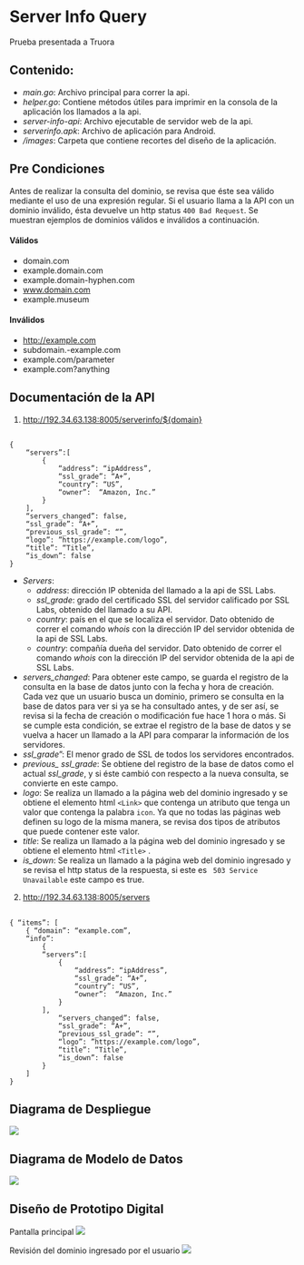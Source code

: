 # Server Info Query
Prueba presentada a Truora

## Contenido:
* *main.go*: Archivo principal para correr la api.
* *helper.go*: Contiene métodos útiles para imprimir en la consola de la aplicación los llamados a la api. 
* *server-info-api*: Archivo ejecutable de servidor web de la api.
* *serverinfo.apk*: Archivo de aplicación para Android.
* */images*: Carpeta que contiene  recortes del diseño de la aplicación.

## Pre Condiciones
Antes de realizar la consulta del dominio, se revisa que éste sea válido mediante el uso de una expresión regular. Si el usuario llama a la API con un dominio inválido, ésta devuelve un http status `400 Bad Request`. Se muestran ejemplos de dominios válidos e inválidos a continuación.

#### Válidos
* domain.com
* example.domain.com
* example.domain-hyphen.com
* www.domain.com
* example.museum

#### Inválidos
* http://example.com
* subdomain.-example.com
* example.com/parameter
* example.com?anything

## Documentación de la API
1. http://192.34.63.138:8005/serverinfo/${domain}

## 
	{
        “servers”:[
            {
                “address”: “ipAddress”,
                “ssl_grade”: “A+”,
                “country”: “US”,
                “owner”:  “Amazon, Inc.”
            }
        ],
        “servers_changed”: false,
        “ssl_grade”: “A+”,
        “previous_ssl_grade”: “”,
        “logo”: ”https://example.com/logo”,
        “title”: “Title”,
        “is_down”: false
    }

* *Servers*:
	* *address*: dirección IP obtenida del llamado a la api de SSL Labs.
	* *ssl_grade*: grado del certificado SSL del servidor calificado por SSL Labs, obtenido del llamado a su API.
	* *country*: país en el que se localiza el servidor. Dato obtenido de correr el comando _whois_ con la dirección IP del servidor obtenida de la api de SSL Labs. 
	* *country*: compañía dueña  del servidor. Dato obtenido de correr el comando _whois_ con la dirección IP del servidor obtenida de la api de SSL Labs. 
* *servers_changed*: Para obtener este campo, se guarda el registro de la consulta en la base de datos junto con la fecha y hora de creación. Cada vez que un usuario busca un dominio, primero se consulta en la base de datos para ver si ya se ha consultado antes, y de ser así, se revisa si la fecha de creación o modificación fue hace 1 hora o más.  Si se cumple esta condición, se extrae el registro de la base de datos y se vuelva a hacer un llamado a la API para comparar la información de los servidores. 
* *ssl_grade*”: El menor grado de SSL de todos los servidores encontrados. 
* *previous_ ssl_grade*: Se obtiene del registro de la base de datos como el actual *ssl_grade*, y si éste cambió con respecto a la nueva consulta, se convierte en este campo.
* *logo*: Se realiza un llamado a la página web del dominio ingresado y se obtiene  el elemento html `<Link>` que contenga un atributo que tenga un valor que contenga la palabra `icon`.  Ya que no todas las páginas web definen su logo de la misma manera, se revisa dos tipos de atributos que puede contener este valor.
* *title*: Se realiza un llamado a la página web del dominio ingresado y se obtiene el elemento html `<Title>` . 
* *is_down*: Se realiza un llamado a la página web del dominio ingresado y se revisa el http status de la respuesta, si este es ` 503 Service Unavailable` este campo es true.

2. http://192.34.63.138:8005/servers
## 
    { “items”: [
        { “domain”: “example.com”, 
        “info”: 
            {
            “servers”:[
                {
                    “address”: “ipAddress”,
                    “ssl_grade”: “A+”,
                    “country”: “US”,
                    “owner”:  “Amazon, Inc.”
                }
            ],
                “servers_changed”: false,
                “ssl_grade”: “A+”,
                “previous_ssl_grade”: “”,
                “logo”: ”https://example.com/logo”,
                “title”: “Title”,
                “is_down”: false
            }
        ]
    }

## Diagrama de Despliegue

![](https://raw.githubusercontent.com/PeppermintNDaisies/serverInfo/master/images/UMLDeploymentDiagram.png?token=AGTNIHHINUM4FL2JSI4KSTK6EEHKO)

## Diagrama de Modelo de Datos
![](https://raw.githubusercontent.com/PeppermintNDaisies/serverInfo/master/images/DataModel.png?token=AGTNIHH7LXBBK3UPQQG76TS6EEHHG)


## Diseño de Prototipo Digital
Pantalla principal
![](https://raw.githubusercontent.com/PeppermintNDaisies/serverInfo/master/images/app1.png?token=AGTNIHFICSLFUUNBFSQZYDC6EEHMG)

Revisión del dominio ingresado por el usuario
![](https://raw.githubusercontent.com/PeppermintNDaisies/serverInfo/master/images/app2.png?token=AGTNIHCS2POUGAV2EMAJEV26EEHMO)




